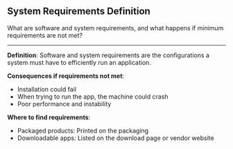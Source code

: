 ## System Requirements Definition

What are software and system requirements, and what happens if minimum requirements are not met?

---

**Definition**: Software and system requirements are the configurations a system must have to efficiently run an application.

**Consequences if requirements not met**:
- Installation could fail
- When trying to run the app, the machine could crash
- Poor performance and instability

**Where to find requirements**:
- Packaged products: Printed on the packaging
- Downloadable apps: Listed on the download page or vendor website

